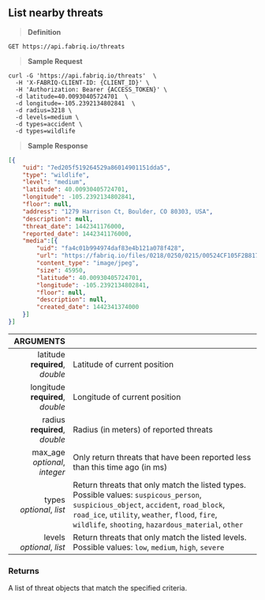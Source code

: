 ## List nearby threats

> **Definition**

```text
GET https://api.fabriq.io/threats
```

> **Sample Request**

```shell
curl -G 'https://api.fabriq.io/threats'  \
  -H 'X-FABRIQ-CLIENT-ID: {CLIENT_ID}' \
  -H 'Authorization: Bearer {ACCESS_TOKEN}' \
  -d latitude=40.00930405724701  \
  -d longitude=-105.2392134802841  \
  -d radius=3218 \
  -d levels=medium \
  -d types=accident \
  -d types=wildlife
```

> **Sample Response**

```json
[{
    "uid": "7ed205f519264529a86014901151dda5",
    "type": "wildlife",
    "level": "medium",
    "latitude": 40.00930405724701,
    "longitude": -105.2392134802841,
    "floor": null,
    "address": "1279 Harrison Ct, Boulder, CO 80303, USA",
    "description": null,
    "threat_date": 1442341176000,
    "reported_date": 1442341176000,
    "media":[{
        "uid": "fa4c01b994974daf83e4b121a078f428",
        "url": "https://fabriq.io/files/0218/0250/0215/00524CF105F2B817EEACE7ACE7AFFC17BA26",
        "content_type": "image/jpeg",
        "size": 45950,
        "latitude": 40.00930405724701,
        "longitude": -105.2392134802841,
        "floor": null,
        "description": null,
        "created_date": 1442341374000
    }]
}]
```

ARGUMENTS  ||
---------: | -----------
latitude <br>**required**, *double*  | Latitude of current position
longitude <br>**required**, *double*  | Longitude of current position
radius <br>**required**, *double*  | Radius (in meters) of reported threats
max_age <br>*optional*, *integer*  | Only return threats that have been reported less than this time ago (in ms)
types <br>*optional*, *list*  | Return threats that only match the listed types. Possible values: `suspicous_person`, `suspicious_object`, `accident`, `road_block`, `road_ice`, `utility`, `weather`, `flood`, `fire`, `wildlife`, `shooting`, `hazardous_material`, `other`
levels <br>*optional*, *list*  | Return threats that only match the listed levels. Possible values: `low`, `medium`, `high`, `severe`


### Returns
A list of threat objects that match the specified criteria.
